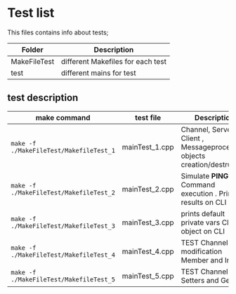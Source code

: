 # Test list

This files contains info about tests;

Folder | Description
------ | -----------
MakeFileTest | different Makefiles for each test
test         | different mains for test

## test description

make command | test file | Description
-----------  | --------- | -----------
`make -f ./MakeFileTest/MakefileTest_1` | mainTest_1.cpp | Channel, Server, Client , Messageprocessing objects creation/destruction
`make -f ./MakeFileTest/MakefileTest_2` | mainTest_2.cpp | Simulate **PING** Command  execution . Prints results on CLI
`make -f ./MakeFileTest/MakefileTest_3` | mainTest_3.cpp | prints default private vars Client object on CLI
`make -f ./MakeFileTest/MakefileTest_4` | mainTest_4.cpp | TEST  Channel modification Member and Invited 
`make -f ./MakeFileTest/MakefileTest_5` | mainTest_5.cpp | TEST  Channel Setters and Getters 

